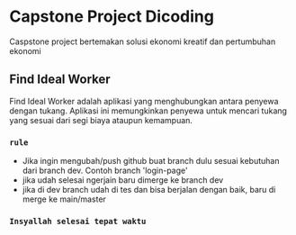 # Capstone Project Dicoding

Caspstone project bertemakan solusi ekonomi kreatif dan pertumbuhan ekonomi

## Find Ideal Worker

Find Ideal Worker adalah aplikasi yang menghubungkan antara penyewa dengan tukang. Aplikasi ini memungkinkan penyewa untuk mencari tukang yang sesuai dari segi biaya ataupun kemampuan.

### `rule`

- Jika ingin mengubah/push github buat branch dulu sesuai kebutuhan dari  branch dev. Contoh branch 'login-page' 
- jika udah selesai ngerjain baru dimerge ke branch dev
- jika di dev branch udah di tes dan bisa berjalan dengan baik, baru di merge ke main/master

### `Insyallah selesai tepat waktu`

